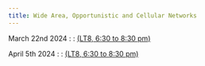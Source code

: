 ```yaml
---
title: Wide Area, Opportunistic and Cellular Networks
---
```



March 22nd 2024
: [](#)
  : [(LT8, 6:30 to 8:30 pm)](#)


April 5th 2024
: [](#)
  : [(LT8, 6:30 to 8:30 pm)](#)




